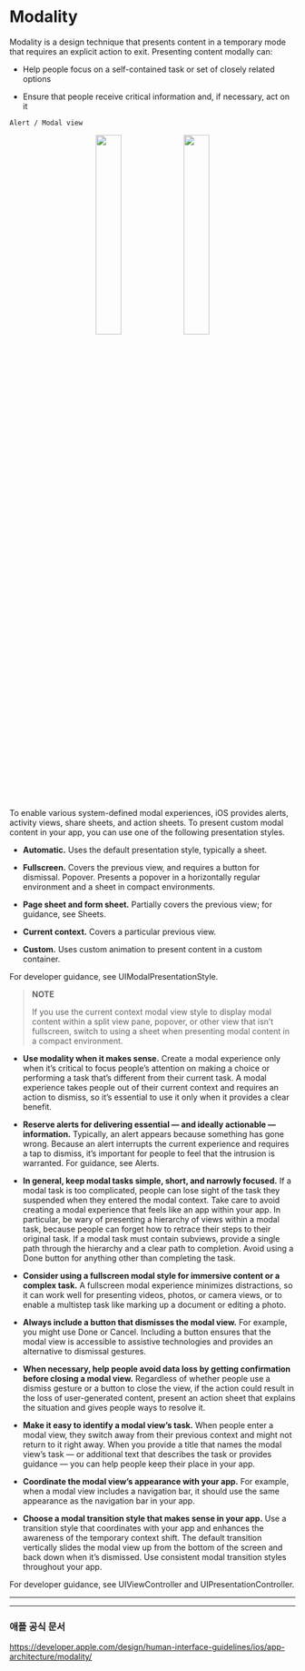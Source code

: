 # Modality

Modality is a design technique that presents content in a temporary mode that requires an explicit action to exit. Presenting content modally can:

* Help people focus on a self-contained task or set of closely related options

* Ensure that people receive critical information and, if necessary, act on it

`Alert / Modal view`

<p align="center"><img src= "https://developer.apple.com/design/human-interface-guidelines/ios/images/modality/modal-alert_2x.png" width="30%">
<align="right"><img src= "https://developer.apple.com/design/human-interface-guidelines/ios/images/modality/modal-view_2x.png" width="30%"></align=>


<br>

To enable various system-defined modal experiences, iOS provides alerts, activity views, share sheets, and action sheets. To present custom modal content in your app, you can use one of the following presentation styles.

* **Automatic.** Uses the default presentation style, typically a sheet.

* **Fullscreen.** Covers the previous view, and requires a button for dismissal.
Popover. Presents a popover in a horizontally regular environment and a sheet in compact environments.

* **Page sheet and form sheet.** Partially covers the previous view; for guidance, see Sheets.

* **Current context.** Covers a particular previous view.

* **Custom.** Uses custom animation to present content in a custom container.

For developer guidance, see UIModalPresentationStyle.

> **NOTE**
> 
> If you use the current context modal view style to display modal content within a split view pane, popover, or other view that isn’t fullscreen, switch to using a sheet when presenting modal content in a compact environment.

* **Use modality when it makes sense.** Create a modal experience only when it’s critical to focus people’s attention on making a choice or performing a task that’s different from their current task. A modal experience takes people out of their current context and requires an action to dismiss, so it’s essential to use it only when it provides a clear benefit.

* **Reserve alerts for delivering essential — and ideally actionable — information.** Typically, an alert appears because something has gone wrong. Because an alert interrupts the current experience and requires a tap to dismiss, it’s important for people to feel that the intrusion is warranted. For guidance, see Alerts.

* **In general, keep modal tasks simple, short, and narrowly focused.** If a modal task is too complicated, people can lose sight of the task they suspended when they entered the modal context. Take care to avoid creating a modal experience that feels like an app within your app. In particular, be wary of presenting a hierarchy of views within a modal task, because people can forget how to retrace their steps to their original task. If a modal task must contain subviews, provide a single path through the hierarchy and a clear path to completion. Avoid using a Done button for anything other than completing the task.

* **Consider using a fullscreen modal style for immersive content or a complex task.** A fullscreen modal experience minimizes distractions, so it can work well for presenting videos, photos, or camera views, or to enable a multistep task like marking up a document or editing a photo.

* **Always include a button that dismisses the modal view.** For example, you might use Done or Cancel. Including a button ensures that the modal view is accessible to assistive technologies and provides an alternative to dismissal gestures.

* **When necessary, help people avoid data loss by getting confirmation before closing a modal view.** Regardless of whether people use a dismiss gesture or a button to close the view, if the action could result in the loss of user-generated content, present an action sheet that explains the situation and gives people ways to resolve it.

* **Make it easy to identify a modal view’s task.** When people enter a modal view, they switch away from their previous context and might not return to it right away. When you provide a title that names the modal view’s task — or additional text that describes the task or provides guidance — you can help people keep their place in your app.

* **Coordinate the modal view’s appearance with your app.** For example, when a modal view includes a navigation bar, it should use the same appearance as the navigation bar in your app.

* **Choose a modal transition style that makes sense in your app.** Use a transition style that coordinates with your app and enhances the awareness of the temporary context shift. The default transition vertically slides the modal view up from the bottom of the screen and back down when it’s dismissed. Use consistent modal transition styles throughout your app.

For developer guidance, see UIViewController and UIPresentationController.

---



---

### 애플 공식 문서
https://developer.apple.com/design/human-interface-guidelines/ios/app-architecture/modality/